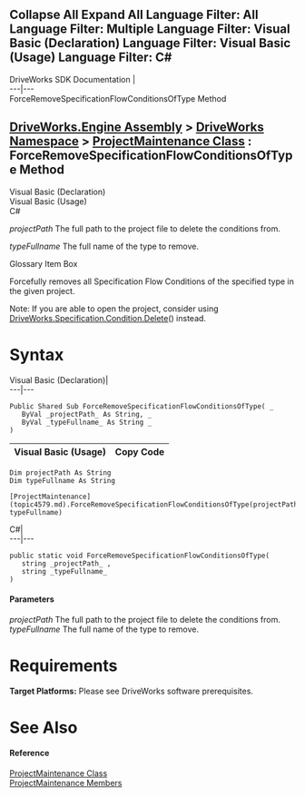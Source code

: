 Collapse All Expand All Language Filter: All  Language Filter: Multiple  Language Filter: Visual Basic (Declaration) Language Filter: Visual Basic (Usage) Language Filter: C#  
---  
DriveWorks SDK Documentation  |   
---|---  
ForceRemoveSpecificationFlowConditionsOfType Method   
  
[DriveWorks.Engine Assembly](topic2156.md) > [DriveWorks Namespace](topic2159.md) > [ProjectMaintenance Class](topic4579.md) : ForceRemoveSpecificationFlowConditionsOfType Method  
---  
  
Visual Basic (Declaration)    
Visual Basic (Usage)    
C# 

_projectPath_
    The full path to the project file to delete the conditions from.

_typeFullname_
    The full name of the type to remove.

Glossary Item Box

Forcefully removes all Specification Flow Conditions of the specified type in the given project.

Note: If you are able to open the project, consider using [DriveWorks.Specification.Condition.Delete](topic10811.md)() instead.

# Syntax

Visual Basic (Declaration)|   
---|---  
      
    
    Public Shared Sub ForceRemoveSpecificationFlowConditionsOfType( _
       ByVal _projectPath_ As String, _
       ByVal _typeFullname_ As String _
    )   
  
Visual Basic (Usage)| Copy Code  
---|---  
      
    
    Dim projectPath As String
    Dim typeFullname As String
     
    [ProjectMaintenance](topic4579.md).ForceRemoveSpecificationFlowConditionsOfType(projectPath, typeFullname)  
  
C#|   
---|---  
      
    
    public static void ForceRemoveSpecificationFlowConditionsOfType( 
       string _projectPath_ ,
       string _typeFullname_
    )  
  
#### Parameters

 _projectPath_
    The full path to the project file to delete the conditions from.
_typeFullname_
    The full name of the type to remove.

# Requirements

**Target Platforms:** Please see DriveWorks software prerequisites.

# See Also

#### Reference

[ProjectMaintenance Class](topic4579.md)   
[ProjectMaintenance Members](topic4580.md)


